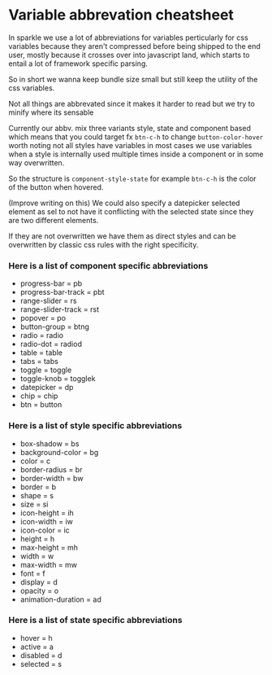 # Variable abbrevation cheatsheet

In sparkle we use a lot of abbreviations for variables perticularly for css variables because they aren't compressed before being shipped to the end user, mostly because it crosses over into javascript land, which starts to entail a lot of framework specific parsing.

So in short we wanna keep bundle size small but still keep the utility of the css variables.

Not all things are abbrevated since it makes it harder to read but we try to minify where its sensable

Currently our abbv. mix three variants style, state and component based which means that you could target fx `btn-c-h` to change `button-color-hover` worth noting not all styles have variables in most cases we use variables when a style is internally used multiple times inside a component or in some way overwritten.

So the structure is `component-style-state` for example `btn-c-h` is the color of the button when hovered.

(Improve writing on this)
We could also specify a datepicker selected element as sel to not have it conflicting with the selected state since they are two different elements.

If they are not overwritten we have them as direct styles and can be overwritten by classic css rules with the right specificity.

### Here is a list of component specific abbreviations

- progress-bar = pb
- progress-bar-track = pbt
- range-slider = rs
- range-slider-track = rst
- popover = po
- button-group = btng
- radio = radio
- radio-dot = radiod
- table = table
- tabs = tabs
- toggle = toggle
- toggle-knob = togglek
- datepicker = dp
- chip = chip
- btn = button

### Here is a list of style specific abbreviations

- box-shadow = bs
- background-color = bg
- color = c
- border-radius = br
- border-width = bw
- border = b
- shape = s
- size = si
- icon-height = ih
- icon-width = iw
- icon-color = ic
- height = h
- max-height = mh
- width = w
- max-width = mw
- font = f
- display = d
- opacity = o
- animation-duration = ad

### Here is a list of state specific abbreviations

- hover = h
- active = a
- disabled = d
- selected = s
